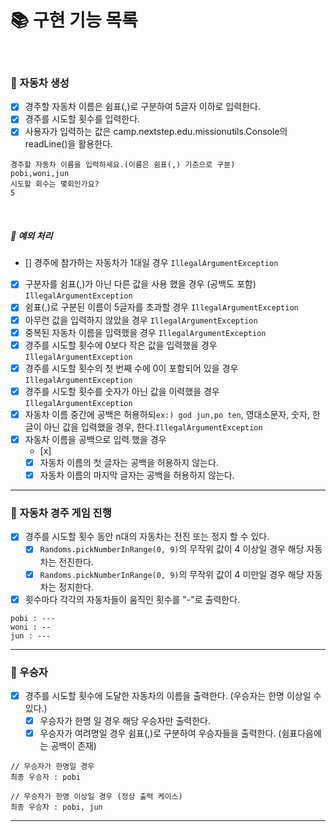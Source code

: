 # 📚 구현 기능 목록
<br>

### 📌 자동차 생성
- [x] 경주할 자동차 이름은 쉼표(,)로 구분하여 5글자 이하로 입력한다.
- [x] 경주를 시도할 횟수를 입력한다.
- [x] 사용자가 입력하는 값은 camp.nextstep.edu.missionutils.Console의 readLine()을 활용한다.
```agsl
경주할 자동차 이름을 입력하세요.(이름은 쉼표(,) 기준으로 구분)
pobi,woni,jun
시도할 회수는 몇회인가요?
5
```

<br>

##### 🚫 예외 처리
- [] 경주에 참가하는 자동차가 1대일 경우 ``IllegalArgumentException``
- [x] 구분자를 쉼표(,)가 아닌 다른 값을 사용 했을 경우 (공백도 포함) ``IllegalArgumentException``
- [x] 쉼표(,)로 구분된 이름이 5글자를 초과할 경우 ``IllegalArgumentException``
- [x] 아무런 값을 입력하지 않았을 경우 ``IllegalArgumentException``
- [x] 중복된 자동차 이름을 입력했을 경우 ``IllegalArgumentException``
- [x] 경주를 시도할 횟수에 0보다 작은 값을 입력했을 경우 ``IllegalArgumentException``
- [x] 경주를 시도할 횟수의 첫 번째 수에 0이 포함되어 있을 경우 ``IllegalArgumentException``
- [x] 경주를 시도할 횟수를 숫자가 아닌 값을 이력했을 경우 ``IllegalArgumentException``
- [x] 자동차 이름 중간에 공백은 허용하되``ex:) god jun,po ten``, 영대소문자, 숫자, 한글이 아닌 값을 입력했을 경우, 한다.``IllegalArgumentException``
- [x] 자동차 이름을 공백으로 입력 했을 경우 
  - [x] 
  - [x] 자동차 이름의 첫 글자는 공백을 허용하지 않는다.
  - [x] 자동차 이름의 마지막 글자는 공백을 허용하지 않는다.
---
### 📌 자동차 경주 게임 진행
- [x] 경주를 시도할 횟수 동안 n대의 자동차는 전진 또는 정지 할 수 있다.
  - [x] ```Randoms.pickNumberInRange(0, 9)```의 무작위 값이 4 이상일 경우 해당 자동차는 전진한다.
  - [x] ```Randoms.pickNumberInRange(0, 9)```의 무작위 값이 4 미만일 경우 해당 자동차는 정지한다.
- [x] 횟수마다 각각의 자동차들이 움직인 횟수를 "-"로 출력한다.
```agsl
pobi : ---
woni : --
jun : ---
```

---
### 📌 우승자
- [x] 경주를 시도할 횟수에 도달한 자동차의 이름을 출력한다. (우승자는 한명 이상일 수 있다.)
  - [x] 우승자가 한명 일 경우 해당 우승자만 출력한다.
  - [x] 우승자가 여려명일 경우 쉼표(,)로 구분하여 우승자들을 출력한다. (쉼표다음에는 공백이 존재)
```agsl
// 우승자가 한명일 경우
최종 우승자 : pobi

// 우승자가 한명 이상일 경우 (정상 출력 케이스)
최종 우승자 : pobi, jun
```
---